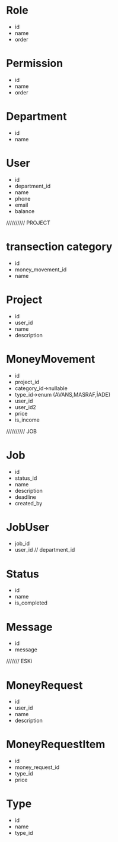 # Role 
- id
- name
- order 

# Permission
- id 
- name 
- order

# Department
- id
- name 

# User
- id
- department_id
- name
- phone
- email
- balance


////////// PROJECT
# transection category
- id
- money_movement_id
- name
# Project
- id 
- user_id
- name
- description

# MoneyMovement 
- id 
- project_id
- category_id->nullable
- type_id->enum (AVANS,MASRAF,İADE)
- user_id 
- user_id2
- price
- is_income

////////// JOB

# Job 
- id 
- status_id
- name
- description
- deadline
- created_by

# JobUser
- job_id
- user_id
 // department_id

# Status
- id 
- name
- is_completed

# Message
- id
- message










/////// ESKi

# MoneyRequest
- id 
- user_id
- name
- description

# MoneyRequestItem
- id
- money_request_id
- type_id
- price

# Type
- id 
- name
- type_id
